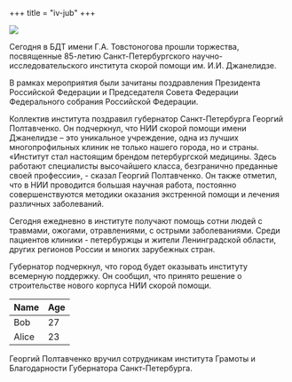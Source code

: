 +++
title = "iv-jub"
+++

<img src="https://ilyabirman.ru/meanwhile/pictures/timer-IMG_3605.jpg">

Сегодня в БДТ имени Г.А. Товстоногова прошли торжества, посвященные 85-летию Санкт-Петербургского научно-исследовательского института скорой помощи им. И.И. Джанелидзе.

В рамках мероприятия были зачитаны поздравления Президента Российской Федерации и Председателя Совета Федерации Федерального собрания Российской Федерации.

Коллектив института поздравил губернатор Санкт-Петербурга Георгий Полтавченко. Он подчеркнул, что НИИ скорой помощи имени Джанелидзе – это уникальное учреждение, одна из лучших многопрофильных клиник не только нашего города, но и страны. «Институт стал настоящим брендом петербургской медицины. Здесь работают специалисты высочайшего класса, безгранично преданные своей профессии», - сказал Георгий Полтавченко. Он также отметил, что в НИИ проводится большая научная работа, постоянно совершенствуются методики оказания экстренной помощи и лечения различных заболеваний.

Сегодня ежедневно в институте получают помощь сотни людей с травмами, ожогами, отравлениями, с острыми заболеваниями. Среди пациентов клиники - петербуржцы и жители Ленинградской области, других регионов России и многих зарубежных стран.

Губернатор подчеркнул, что город будет оказывать институту всемерную поддержку. Он сообщил, что принято решение о строительстве нового корпуса НИИ скорой помощи.

Name    | Age
--------|------
Bob     | 27
Alice   | 23

Георгий Полтавченко вручил сотрудникам института Грамоты и Благодарности Губернатора Санкт-Петербурга. 